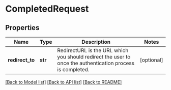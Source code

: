 # CompletedRequest

## Properties
Name | Type | Description | Notes
------------ | ------------- | ------------- | -------------
**redirect_to** | **str** | RedirectURL is the URL which you should redirect the user to once the authentication process is completed. | [optional] 

[[Back to Model list]](../README.md#documentation-for-models) [[Back to API list]](../README.md#documentation-for-api-endpoints) [[Back to README]](../README.md)



